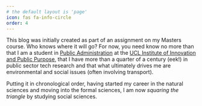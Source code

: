 ```yaml
---
# the default layout is 'page'
icon: fas fa-info-circle
order: 4
---
```


This blog was initially created as part of an assignment on my Masters course. Who knows where it will go? For now, you need know no more than that I am a student in [Public Administration](https://www.ucl.ac.uk/bartlett/public-purpose/study/master-public-administration-mpa-innovation-public-policy-and-public-value) at the [UCL Institute of Innovation and Public Purpose](https://www.ucl.ac.uk/bartlett/public-purpose/), that I have more than a quarter of a century (eek!) in public sector tech research and that what ultimately drives me are environmental and social issues (often involving transport).

Putting it in chronological order, having started my career in the natural sciences and moving into the formal sciences, I am now _squaring the triangle_ by studying social sciences.